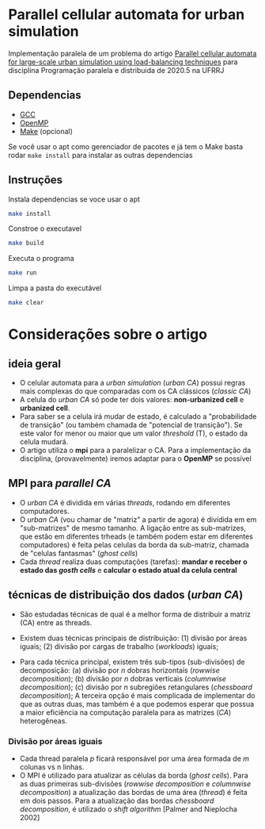 # Parallel cellular automata for urban simulation
Implementação paralela de um problema do artigo [Parallel cellular automata for large-scale urban
simulation using load-balancing techniques](https://www.tandfonline.com/doi/full/10.1080/13658810903107464) para disciplina Programação paralela e distribuida de 2020.5 na UFRRJ

## Dependencias
- [GCC](gcc.gnu.org)
- [OpenMP](openmp.org)
- [Make](gnu.org/software/make) (opcional)

Se você usar o apt como gerenciador de pacotes e já tem o Make basta rodar `make install` para instalar as outras dependencias

## Instruções
Instala dependencias se voce usar o apt
```bash
make install
```

Constroe o executavel
```bash
make build
```
Executa o programa
```bash
make run
```
Limpa a pasta do executável
```bash
make clear
```

# Considerações sobre o artigo

## ideia geral
* O celular automata para a _urban simulation_ (_urban CA_) possui regras mais complexas do que comparadas com os CA clássicos (_classic CA_)
* A celula do _urban CA_ só pode ter dois valores: **non-urbanized cell** e **urbanized cell**.
* Para saber se a celula irá mudar de estado, é calculado a "probabilidade de transição" (ou também chamada de "potencial de transição"). Se este valor for menor ou maior que um valor _threshold_ (T), o estado da celula mudará.
* O artigo utiliza o **mpi** para a paralelizar o CA. Para a implementação da disciplina, (provavelmente) iremos adaptar para o **OpenMP** se possível

## MPI para _parallel CA_
* O _urban CA_ é dividida em várias _threads_, rodando em diferentes computadores.
* O _urban CA_ (vou chamar de "matriz" a partir de agora) é divídida em em "sub-matrizes" de mesmo tamanho. A ligação entre as sub-matrizes, que estão em diferentes trheads (e também podem estar em diferentes computadores) é feita pelas celulas da borda da sub-matriz, chamada de "celulas fantasmas" (_ghost cells_)
* Cada _thread_ realiza duas computações (tarefas): **mandar e receber o estado das _gosth cells_** e **calcular o estado atual da celula central**

## técnicas de distribuição dos dados (_urban CA_)
* São estudadas técnicas de qual é a melhor forma de distribuir a matriz (CA) entre as threads.


* Existem duas técnicas principais de distribuição: (1) divisão por áreas iguais; (2) divisão por cargas de trabalho (_workloads_) iguais;

* Para cada técnica principal, existem três sub-tipos (sub-divisões) de decomposição: (a) divisão por _n_ dobras horizontais (_rowwise decomposition_); (b) divisão por _n_ dobras verticais (_columnwise decomposition_); (c) divisão por _n_ subregiões retangulares (_chessboard decomposition_); A terceira opção é mais complicada de implementar do que as outras duas, mas também é a que podemos esperar que possua a maior eficiência na computação paralela para as matrizes (_CA_) heterogêneas.
 

### Divisão por áreas iguais
* Cada thread paralela _p_ ficará responsável por uma área formada de _m_ colunas vs n linhas. 
* O MPI é utilizado para atualizar as células da borda (_ghost cells_). Para as duas primeiras sub-divisões (_rowwise decomposition_ e _columnwise decomposition_) a atualização das bordas de uma área (_thread_) é feita em dois passos. Para a atualização das bordas _chessboard decomposition_, é utilizado o _shift algorithm_ [Palmer and Nieplocha
2002]